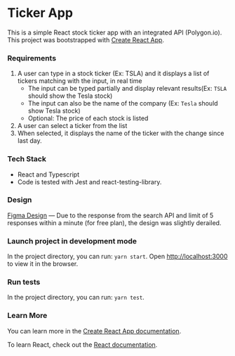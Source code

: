 # Ticker App

This is a simple React stock ticker app with an integrated API (Polygon.io). This project was bootstrapped with [Create React App](https://github.com/facebook/create-react-app).

### Requirements

1. A user can type in a stock ticker (Ex: TSLA) and it displays a list of tickers matching with the input, in real time
    - The input can be typed partially and display relevant results(Ex: `TSLA` should show the Tesla stock)
    - The input can also be the name of the company (Ex: `Tesla` should show Tesla stock)
    - Optional: The price of each stock is listed
2. A user can select a ticker from the list
3. When selected, it displays the name of the ticker with the change since last day.

### Tech Stack

- React and Typescript
- Code is tested with Jest and react-testing-library.

### Design

 [Figma Design](https://www.figma.com/file/npYI4Am7sdgzH2VZSVmZYl/Test-Task-Ticker-Impakt) — Due to the response from the search API and limit of 5 responses within a minute (for free plan), the design was slightly derailed.

### Launch project in development mode

In the project directory, you can run: `yarn start`. Open [http://localhost:3000](http://localhost:3000) to view it in the browser.

### Run tests

In the project directory, you can run: `yarn test`.
### Learn More

You can learn more in the [Create React App documentation](https://facebook.github.io/create-react-app/docs/getting-started).

To learn React, check out the [React documentation](https://reactjs.org/).
